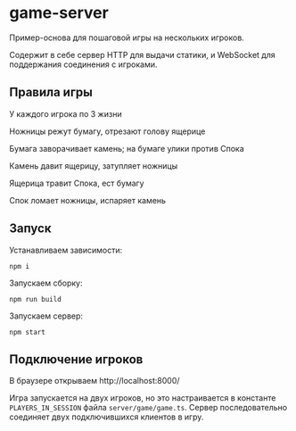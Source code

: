 # game-server

Пример-основа для пошаговой игры на нескольких игроков.

Содержит в себе сервер HTTP для выдачи статики, и WebSocket для поддержания соединения с игроками.

## Правила игры

У каждого игрока по 3 жизни

Ножницы режут бумагу, отрезают голову ящерице

Бумага заворачивает камень; на бумаге улики против Спока

Камень давит ящерицу, затупляет ножницы

Ящерица травит Спока, ест бумагу

Спок ломает ножницы, испаряет камень

## Запуск

Устанавливаем зависимости:
```
npm i
```

Запускаем сборку:
```
npm run build
```

Запускаем сервер:
```
npm start
```

## Подключение игроков

В браузере открываем http://localhost:8000/

Игра запускается на двух игроков, но это настраивается в константе `PLAYERS_IN_SESSION` файла `server/game/game.ts`. Сервер последовательно соединяет двух подключившихся клиентов в игру.
